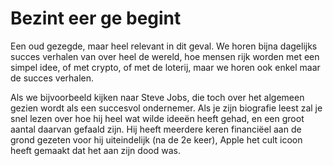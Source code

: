 # Bezint eer ge begint

Een oud gezegde, maar heel relevant in dit geval. We horen bijna dagelijks succes verhalen van over heel de wereld, hoe mensen rijk worden met een simpel idee, of met crypto, of met de loterij, maar we horen ook enkel maar de succes verhalen.

Als we bijvoorbeeld kijken naar Steve Jobs, die toch over het algemeen gezien wordt  als een succesvol ondernemer. Als je zijn biografie leest zal je snel lezen over hoe hij heel wat wilde ideeën heeft gehad, en een groot aantal daarvan gefaald zijn. Hij heeft meerdere keren financiëel aan de grond gezeten voor hij uiteindelijk \(na de 2e keer\), Apple het cult icoon heeft gemaakt dat het aan zijn dood was.

